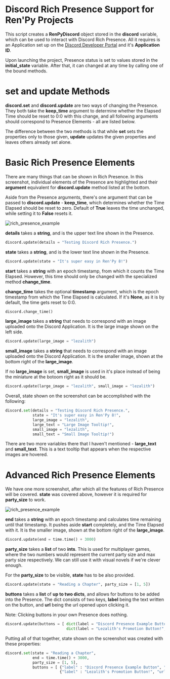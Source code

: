 # Discord Rich Presence Support for Ren'Py Projects
This script creates a **RenPyDiscord** object stored in the **discord** variable, which can be used to interact with Discord Rich Presence. All it requires is an Application set up on the [Discord Developer Portal](https://discord.com/developers) and it's **Application ID**.

Upon launching the project, Presence status is set to values stored in the **initial_state** variable. After that, it can changed at any time by calling one of the bound methods.

# set and update Methods
**discord.set** and **discord.update** are two ways of changing the Presence. They both take the **keep_time** argument to determine whether the Elapsed Time should be reset to 0:0 with this change, and all following arguments should correspond to Presence Elements - all are listed below.

The difference between the two methods is that while **set** sets the properties only to those given, **update** updates the given properties and leaves others already set alone.

# Basic Rich Presence Elements
There are many things that can be shown in Rich Presence. In this screenshot, individual elements of the Presence are highlighted and their **argument** equivalent for **discord.update** method listed at the bottom.

Aside from the Presence arguments, there's one argument that can be passed to **discord.update** - **keep_time**, which determines whether the Time Elapsed should be reset to zero. Default of **True** leaves the time unchanged, while setting it to **False** resets it.

![rich_presence_example](https://user-images.githubusercontent.com/56970124/190881237-3f1e0b72-d954-4af2-8a93-a35e59bdf51e.png)

**details** takes a **string**, and is the upper text line shown in the Presence.
```py
discord.update(details = "Testing Discord Rich Presence.")
```

**state** takes a **string**, and is the lower text line shown in the Presence.
```py
discord.update(state = "It's super easy in Ren'Py 8!")
```

**start** takes a **string** with an epoch timestamp, from which it counts the Time Elapsed. However, this time should only be changed with the specialized method **change_time**.

**change_time** takes the optional **timestamp** argument, which is the epoch timestamp from which the Time Elapsed is calculated. If it's **None**, as it is by default, the time gets reset to 0:0.
```py
discord.change_time()
```

**large_image** takes a **string** that needs to correspond with an image uploaded onto the Discord Application.
It is the large image shown on the left side.
```py
discord.update(large_image = "lezalith")
```

**small_image** takes a **string** that needs to correspond with an image uploaded onto the Discord Application.
It is the smaller image, shown at the bottom right of the **large_image**.

If no **large_image** is set, **small_image** is used in it's place instead of being the miniature at the botoom right as it should be.
```py
discord.update(large_image = "lezalith", small_image = "lezalith")
```

Overall, state shown on the screenshot can be accomplished with the following:
```py
discord.set(details = "Testing Discord Rich Presence.",
            state = "It's super easy in Ren'Py 8!",
            large_image = "lezalith",
            large_text = "Large Image Tooltip!",
            small_image = "lezalith",
            small_text = "Small Image Tooltip!")
```

There are two more variables there that I haven't mentioned - **large_text** and **small_text**. This is a text tooltip that appears when the respective images are hovered.

# Advanced Rich Presence Elements
We have one more screenshot, after which all the features of Rich Presence will be covered. **state** was covered above, however it is required for **party_size** to work.

![rich_presence_example](https://user-images.githubusercontent.com/56970124/190882416-25642658-8823-4d05-8dd9-ee9f9e6d62bf.png)

**end** takes a **string** with an epoch timestamp and calculates time remaining until that timestamp. It pushes aside **start** completely, and the Time Elapsed with it.
It is the smaller image, shown at the bottom right of the **large_image**.
```py
discord.update(end = time.time() + 3000)
```

**party_size** takes a **list** of two **ints**. This is used for multiplayer games, where the two numbers would represent the current party size and max party size respectively. We can still use it with visual novels if we're clever enough.

For the **party_size** to be visible, **state** has to be also provided.
```py
discord.update(state = "Reading a Chapter", party_size = [1, 5])
```

**buttons** takes a **list** of **up to two dicts**, and allows for buttons to be added into the Presence. The dict consists of two keys, **label** being the text written on the button, and **url** being the url opened upon clicking it. 

Note: Clicking buttons in your own Presence does nothing.

```py
discord.update(buttons = [ dict(label = "Discord Presence Example Button", url = "https://github.com/Lezalith/RenPy_Discord_Presence"),
                           dict(label = "Lezalith's Promotion Button!", url = "https://www.lezcave.com") ]
```

Putting all of that together, state shown on the screenshot was created with these properties:
```py
discord.set(state = "Reading a Chapter",
            end = time.time() + 3000,
            party_size = [1, 5],
            buttons = [ {"label" : "Discord Presence Example Button", "url" : "https://github.com/Lezalith/RenPy_Discord_Presence"},
                        {"label" : "Lezalith's Promotion Button!", "url" : "https://www.lezcave.com"}])
```
